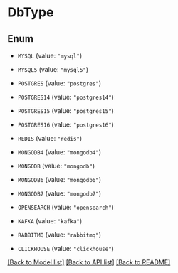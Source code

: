 # DbType

## Enum


* `MYSQL` (value: `"mysql"`)

* `MYSQL5` (value: `"mysql5"`)

* `POSTGRES` (value: `"postgres"`)

* `POSTGRES14` (value: `"postgres14"`)

* `POSTGRES15` (value: `"postgres15"`)

* `POSTGRES16` (value: `"postgres16"`)

* `REDIS` (value: `"redis"`)

* `MONGODB4` (value: `"mongodb4"`)

* `MONGODB` (value: `"mongodb"`)

* `MONGODB6` (value: `"mongodb6"`)

* `MONGODB7` (value: `"mongodb7"`)

* `OPENSEARCH` (value: `"opensearch"`)

* `KAFKA` (value: `"kafka"`)

* `RABBITMQ` (value: `"rabbitmq"`)

* `CLICKHOUSE` (value: `"clickhouse"`)


[[Back to Model list]](../README.md#documentation-for-models) [[Back to API list]](../README.md#documentation-for-api-endpoints) [[Back to README]](../README.md)



